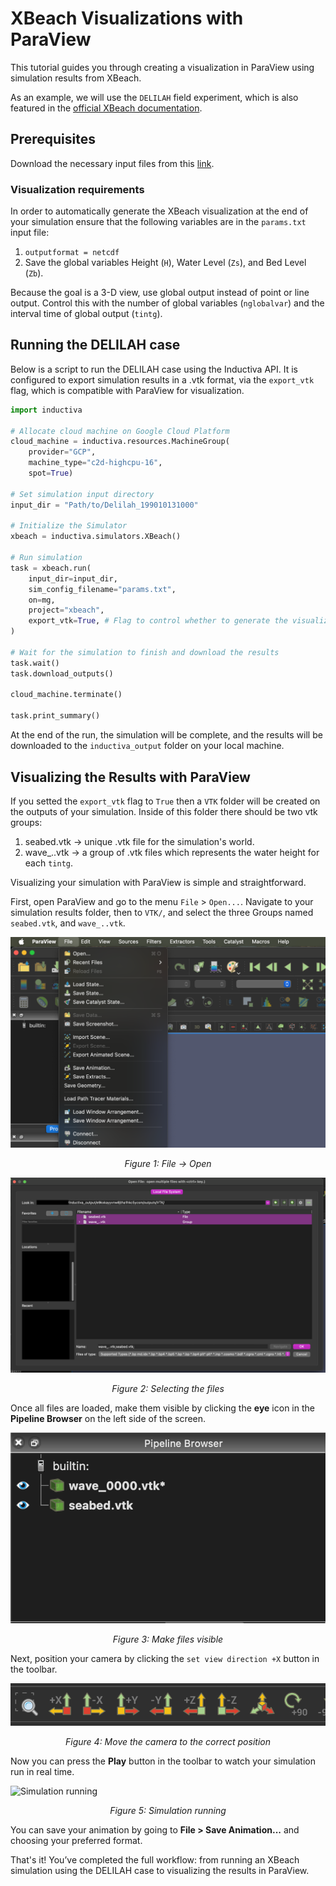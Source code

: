 # XBeach Visualizations with ParaView
This tutorial guides you through creating a visualization in ParaView using simulation results from XBeach.

As an example, we will use the `DELILAH` field experiment, which is also featured in the [official XBeach documentation](https://xbeach.readthedocs.io/en/stable/examples.html#field-experiment-delilah).

## Prerequisites
Download the necessary input files from this [link](https://svn.oss.deltares.nl/repos/xbeach/skillbed/input/Delilah_199010131000/). 

### Visualization requirements

In order to automatically generate the XBeach visualization at the end of your simulation ensure that the following variables are in the `params.txt` input file:

1. `outputformat = netcdf`
2. Save the global variables Height (`H`), Water Level (`Zs`), and Bed Level (`Zb`).

Because the goal is a 3-D view, use global output instead of point or line output. Control this with the number of global variables (`nglobalvar`) and the interval time of global output (`tintg`).

## Running the DELILAH case
Below is a script to run the DELILAH case using the Inductiva API. It is configured to export simulation results in a .vtk format, via the `export_vtk` flag, which is compatible with ParaView for visualization.

```python
import inductiva

# Allocate cloud machine on Google Cloud Platform
cloud_machine = inductiva.resources.MachineGroup(
    provider="GCP",
    machine_type="c2d-highcpu-16",
    spot=True)

# Set simulation input directory
input_dir = "Path/to/Delilah_199010131000"

# Initialize the Simulator
xbeach = inductiva.simulators.XBeach()

# Run simulation
task = xbeach.run(
    input_dir=input_dir,
    sim_config_filename="params.txt",
    on=mg,
    project="xbeach",
    export_vtk=True, # Flag to control whether to generate the visualization
)

# Wait for the simulation to finish and download the results
task.wait()
task.download_outputs()

cloud_machine.terminate()

task.print_summary()
```

At the end of the run, the simulation will be complete, and the results will be downloaded to the `inductiva_output` folder on your local machine.


## Visualizing the Results with ParaView

If you setted the `export_vtk` flag to `True` then a `VTK` folder will be created on the outputs of your simulation. Inside of this folder there should be two vtk groups: 

1. seabed.vtk -> unique .vtk file for the simulation's world.
2. wave_..vtk -> a group of .vtk files which represents the water height for each `tintg`.

Visualizing your simulation with ParaView is simple and straightforward.

First, open ParaView and go to the menu `File` > `Open...`. Navigate to your
simulation results folder, then to `VTK/`, and select the three Groups named `seabed.vtk`, and `wave_..vtk`.

![File -> Open](./_static/file-open.png)
<p align="center"><em>Figure 1: File -> Open</em></p>

![Selecting the files](./_static/select-files.png)
<p align="center"><em>Figure 2: Selecting the files</em></p>

Once all files are loaded, make them visible by clicking the **eye** icon in the **Pipeline Browser** 
on the left side of the screen.

![Make files visible](./_static/eye.png)
<p align="center"><em>Figure 3: Make files visible</em></p>

Next, position your camera by clicking the `set view direction +X` button in the toolbar.

![Move the camera to the correct position](./_static/camera.png)
<p align="center"><em>Figure 4: Move the camera to the correct position</em></p>

Now you can press the **Play** button in the toolbar to watch your simulation run in real time.

![Simulation running](./_static/sim.gif)
<p align="center"><em>Figure 5: Simulation running</em></p>

You can save your animation by going to **File > Save Animation...** and choosing your preferred format.

That's it! You’ve completed the full workflow: from running an XBeach simulation using the DELILAH case to visualizing the results 
in ParaView.